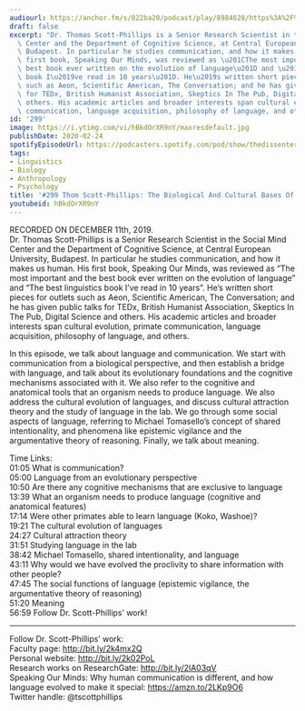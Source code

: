 ```yaml
---
audiourl: https://anchor.fm/s/822ba20/podcast/play/8984628/https%3A%2F%2Fd3ctxlq1ktw2nl.cloudfront.net%2Fproduction%2F2019-11-13%2F38453697-44100-2-406a801b5c62e.m4a
draft: false
excerpt: "Dr. Thomas Scott-Phillips is a Senior Research Scientist in the Social Mind\
  \ Center and the Department of Cognitive Science, at Central European University,\
  \ Budapest. In particular he studies communication, and how it makes us human. His\
  \ first book, Speaking Our Minds, was reviewed as \u201CThe most important and the\
  \ best book ever written on the evolution of language\u201D and \u201CThe best linguistics\
  \ book I\u2019ve read in 10 years\u201D. He\u2019s written short pieces for outlets\
  \ such as Aeon, Scientific American, The Conversation; and he has given public talks\
  \ for TEDx, British Humanist Association, Skeptics In The Pub, Digital Science and\
  \ others. His academic articles and broader interests span cultural evolution, primate\
  \ communication, language acquisition, philosophy of language, and others."
id: '299'
image: https://i.ytimg.com/vi/hBkdOrXR9nY/maxresdefault.jpg
publishDate: 2020-02-24
spotifyEpisodeUrl: https://podcasters.spotify.com/pod/show/thedissenter/episodes/299-Thom-Scott-Phillips-The-Biological-And-Cultural-Bases-Of-Language-e9gmjk
tags:
- Linguistics
- Biology
- Anthropology
- Psychology
title: '#299 Thom Scott-Phillips: The Biological And Cultural Bases Of Language'
youtubeid: hBkdOrXR9nY
---
```

<div class="timelinks">

RECORDED ON DECEMBER 11th, 2019.  
Dr. Thomas Scott-Phillips is a Senior Research Scientist in the Social Mind Center and the Department of Cognitive Science, at Central European University, Budapest. In particular he studies communication, and how it makes us human. His first book, Speaking Our Minds, was reviewed as “The most important and the best book ever written on the evolution of language” and “The best linguistics book I’ve read in 10 years”. He’s written short pieces for outlets such as Aeon, Scientific American, The Conversation; and he has given public talks for TEDx, British Humanist Association, Skeptics In The Pub, Digital Science and others. His academic articles and broader interests span cultural evolution, primate communication, language acquisition, philosophy of language, and others.

In this episode, we talk about language and communication. We start with communication from a biological perspective, and then establish a bridge with language, and talk about its evolutionary foundations and the cognitive mechanisms associated with it. We also refer to the cognitive and anatomical tools that an organism needs to produce language. We also address the cultural evolution of languages, and discuss cultural attraction theory and the study of language in the lab. We go through some social aspects of language, referring to Michael Tomasello’s concept of shared intentionality, and phenomena like epistemic vigilance and the argumentative theory of reasoning. Finally, we talk about meaning.



Time Links:  
<time>01:05</time> What is communication?   
<time>05:00</time> Language from an evolutionary perspective  
<time>10:50</time> Are there any cognitive mechanisms that are exclusive to language   
<time>13:39</time> What an organism needs to produce language (cognitive and anatomical features)  
<time>17:14</time> Were other primates able to learn language (Koko, Washoe)?  
<time>19:21</time> The cultural evolution of languages  
<time>24:27</time> Cultural attraction theory  
<time>31:51</time> Studying language in the lab  
<time>38:42</time> Michael Tomasello, shared intentionality, and language  
<time>43:11</time> Why would we have evolved the proclivity to share information with other people?  
<time>47:45</time> The social functions of language (epistemic vigilance, the argumentative theory of reasoning)  
<time>51:20</time> Meaning  
<time>56:59</time> Follow Dr. Scott-Phillips’ work!

---

Follow Dr. Scott-Phillips’ work:  
Faculty page: http://bit.ly/2k4mx2Q  
Personal website: http://bit.ly/2k02PoL  
Research works on ResearchGate: http://bit.ly/2lA03qV  
Speaking Our Minds: Why human communication is different, and how language evolved to make it special: https://amzn.to/2LKp9O6  
Twitter handle: @tscottphillips
</div>

